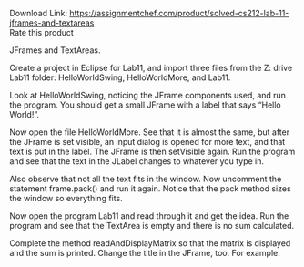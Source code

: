 Download Link: https://assignmentchef.com/product/solved-cs212-lab-11-jframes-and-textareas
<br>
<span class="kksr-muted">Rate this product</span>

JFrames and TextAreas.

Create a project in Eclipse for Lab11, and import three files from the Z: drive Lab11 folder: HelloWorldSwing, HelloWorldMore, and Lab11.

Look at HelloWorldSwing, noticing the JFrame components used, and run the program. You should get a small JFrame with a label that says “Hello World!”.

Now open the file HelloWorldMore. See that it is almost the same, but after the JFrame is set visible, an input dialog is opened for more text, and that text is put in the label. The JFrame is then setVisible again. Run the program and see that the text in the JLabel changes to whatever you type in.

Also observe that not all the text fits in the window. Now uncomment the statement frame.pack() and run it again. Notice that the pack method sizes the window so everything fits.

Now open the program Lab11 and read through it and get the idea. Run the program and see that the TextArea is empty and there is no sum calculated.

Complete the method readAndDisplayMatrix so that the matrix is displayed and the sum is printed. Change the title in the JFrame, too. For example: